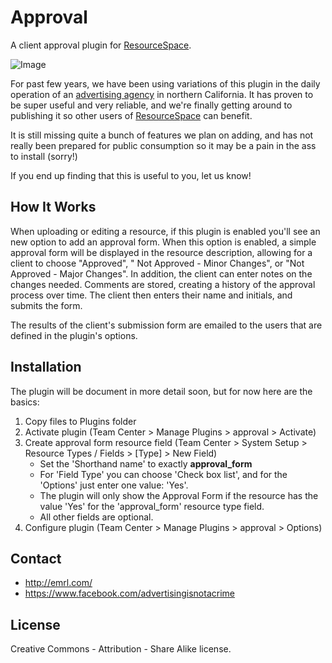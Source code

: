Approval
=============
A client approval plugin for [ResourceSpace](http://resourcespace.org/).

![Image](http://emrl.co/assets/img/approval.jpg)

For past few years, we have been using variations of this plugin in the daily operation of an [advertising agency](http://emrl.com/) in northern California. It has proven to be super useful and very reliable, and we're finally getting around to publishing it so other users of [ResourceSpace](http://resourcespace.org/) can benefit.

It is still missing quite a bunch of features we plan on adding, and has not really been prepared for public consumption so it may be a pain in the ass to install (sorry!) 

If you end up finding that this is useful to you, let us know!

How It Works
--------
When uploading or editing a resource, if this plugin is enabled you'll see an new option to add an approval form. When this option is enabled, a simple approval form will be displayed in the resource description, allowing for a client to choose  "Approved", " Not Approved - Minor Changes", or "Not Approved - Major Changes". In addition, the client can enter notes on the changes needed. Comments are stored, creating a history of the approval process over time. The client then enters their name and initials, and submits the form.

The results of the client's submission form are emailed to the users that are defined in the plugin's options.

Installation
--------
The plugin will be document in more detail soon, but for now here are the basics:

1. Copy files to Plugins folder
2. Activate plugin (Team Center > Manage Plugins > approval > Activate)
3. Create approval form resource field (Team Center > System Setup > Resource Types / Fields > [Type] > New Field)
   * Set the 'Shorthand name' to exactly **approval_form**
   * For 'Field Type' you can choose 'Check box list', and for the 'Options' just enter one value: 'Yes'.
   * The plugin will only show the Approval Form if the resource has the value 'Yes' for the 'approval_form' resource type field.
   * All other fields are optional.
4. Configure plugin (Team Center > Manage Plugins > approval > Options)

Contact
--------
* <http://emrl.com/>
* <https://www.facebook.com/advertisingisnotacrime> 

License
--------
Creative Commons - Attribution - Share Alike license.  
